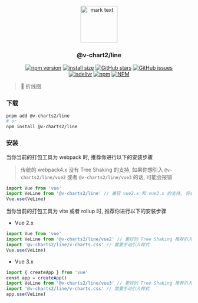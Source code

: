 <p align="center">
<img src="https://raw.githubusercontent.com/denaro-org/v-charts2/main/docs/.vuepress/public/favicon.ico" alt="mark text" width="100" height="100">
</p>

<h3 align="center">@v-chart2/line</h3>

<p align="center">
  <a href="https://www.npmjs.com/package/@v-charts2/line" target="_blank"><img alt="npm version" src="https://img.shields.io/npm/v/@v-charts2/line"></a>
  <a href="https://packagephobia.com/result?p=@v-charts2/line" target="_blank"><img alt="install size" src="https://packagephobia.now.sh/badge?p=@v-charts2/line"></a>
  <a href="https://github.com/denaro-org/v-charts2/stargazers" target="_blank"><img alt="GitHub stars" src="https://img.shields.io/github/stars/denaro-org/v-charts2"></a>
  <a href="https://github.com/denaro-org/v-charts2/issues" target="_blank"><img alt="GitHub issues" src="https://img.shields.io/github/issues/denaro-org/v-charts2"></a>
  <br />
  <a href="https://www.jsdelivr.com/package/npm/@v-charts2/line" target="_blank"><img alt="jsdelivr" src="https://data.jsdelivr.com/v1/package/npm/@v-charts2/line/badge"></a>
  <a href="https://www.npmjs.com/package/@v-charts2/line" target="_blank"><img alt="npm" src="https://img.shields.io/node/v/@v-charts2/line"></a>
  <a href="https://github.com/denaro-org/v-charts2/blob/main/LICENSE" target="_blank"><img alt="NPM" src="https://img.shields.io/npm/l/@v-charts2/line"></a>
</p>

> :tada: 折线图

### 下载

```bash
pnpm add @v-charts2/line
# or
npm install @v-charts2/line
```

### 安装

当你当前的打包工具为 webpack 时, 推荐你进行以下的安装步骤

> 传统的 webpack4.x 没有 Tree Shaking 的支持, 如果你想引入 `@v-charts2/line/vue2` 或者 `@v-charts2/line/vue3` 的话, 可能会报错

```javascript
import Vue from 'vue'
import VeLine from '@v-charts2/line' // 兼容 vue2.x 和 vue3.x 的支持, 将会自动加载支持 vue2.x 的支持包或者支持 vue3.x 的支持包
Vue.use(VeLine)
```

当你当前的打包工具为 vite 或者 rollup 时, 推荐你进行以下的安装步骤

- Vue 2.x

```javascript
import Vue from 'vue'
import VeLine from '@v-charts2/line/vue2' // 更好的 Tree Shaking 推荐引入 vue2.x 的专属支持包
import '@v-charts2/line/v-charts.css' // 需要手动引入样式
Vue.use(VeLine)
```

- Vue 3.x

```javascript
import { createApp } from 'vue'
const app = createApp()
import VeLine from '@v-charts2/line/vue3' // 更好的 Tree Shaking 推荐引入 vue3.x 的专属支持包
import '@v-charts2/line/v-charts.css' // 需要手动引入样式
app.use(VeLine)
```
